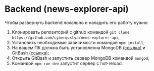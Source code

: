 # Backend (news-explorer-api)

Чтобы развернуть backend локально и наладить его работу нужно:
1. Клонировать репозиторий с github командой 
`git clone https://github.com/cyberqostya/news-explorer-api`;
2. Установить необходимые зависимости командой `npm install`;
3. На вашем ПК должна быть установленна MongoDB [(ссылка)](https://www.mongodb.com/try/download/community?jmp=docs) и GitBash [(ссылка)](https://git-scm.com/);
4. Открыть GitBash и запустить сервер MongoDB командой `mongod`;
5. Командой `npm run dev` запустит сервер с hot-reload.
